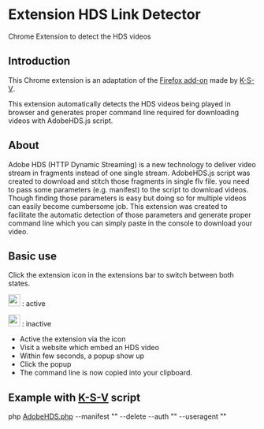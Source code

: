 # Extension HDS Link Detector
Chrome Extension to detect the HDS videos

## Introduction

This Chrome extension is an adaptation of the [Firefox add-on](https://addons.mozilla.org/fr/firefox/addon/hds-link-detector/) made by [K-S-V](https://github.com/K-S-V).

This extension automatically detects the HDS videos being played in browser and generates proper command line required for downloading videos with AdobeHDS.js script.

## About
Adobe HDS (HTTP Dynamic Streaming) is a new technology to deliver video stream in fragments instead of one single stream. AdobeHDS.js script was created to download and stitch those fragments in single flv file. you need to pass some parameters (e.g. manifest) to the script to download videos. Though finding those parameters is easy but doing so for multiple videos can easily become cumbersome job. This extension was created to facilitate the automatic detection of those parameters and generate proper command line which you can simply paste in the console to download your video.

## Basic use

Click the extension icon in the extensions bar to switch between both states.
>
<img src="https://raw.githubusercontent.com/8HoLoN/Extension-HDS-Link-Detector/master/src/images/hds_enabled.png" width="24"> : active
>
<img src="https://raw.githubusercontent.com/8HoLoN/Extension-HDS-Link-Detector/master/src/images/hds_disabled.png" width="24"> : inactive

* Active the extension via the icon
* Visit a website which embed an HDS video
* Within few seconds, a popup show up
* Click the popup
* The command line is now copied into your clipboard.

## Example with [K-S-V](https://github.com/K-S-V) script
php [AdobeHDS.php](https://raw.githubusercontent.com/K-S-V/Scripts/master/AdobeHDS.php) --manifest "" --delete --auth "" --useragent ""

